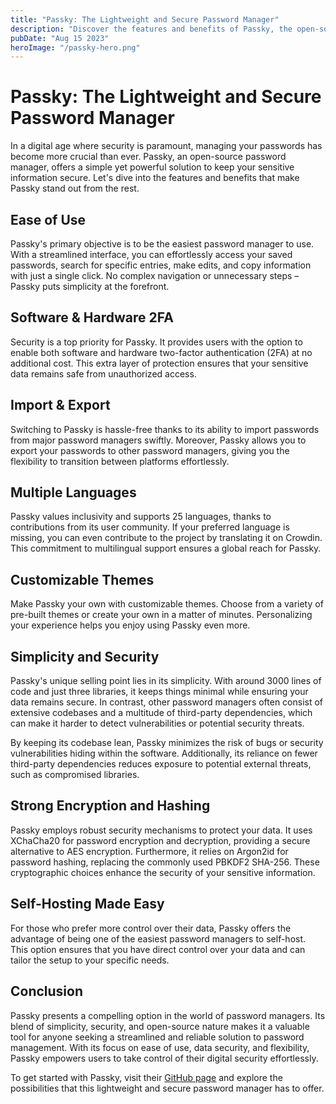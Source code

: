 ```yaml
---
title: "Passky: The Lightweight and Secure Password Manager"
description: "Discover the features and benefits of Passky, the open-source password manager."
pubDate: "Aug 15 2023"
heroImage: "/passky-hero.png"
---
```


# Passky: The Lightweight and Secure Password Manager

In a digital age where security is paramount, managing your passwords has become more crucial than ever. Passky, an open-source password manager, offers a simple yet powerful solution to keep your sensitive information secure. Let's dive into the features and benefits that make Passky stand out from the rest.

## **Ease of Use**

Passky's primary objective is to be the easiest password manager to use. With a streamlined interface, you can effortlessly access your saved passwords, search for specific entries, make edits, and copy information with just a single click. No complex navigation or unnecessary steps – Passky puts simplicity at the forefront.

## **Software & Hardware 2FA**

Security is a top priority for Passky. It provides users with the option to enable both software and hardware two-factor authentication (2FA) at no additional cost. This extra layer of protection ensures that your sensitive data remains safe from unauthorized access.

## **Import & Export**

Switching to Passky is hassle-free thanks to its ability to import passwords from major password managers swiftly. Moreover, Passky allows you to export your passwords to other password managers, giving you the flexibility to transition between platforms effortlessly.

## **Multiple Languages**

Passky values inclusivity and supports 25 languages, thanks to contributions from its user community. If your preferred language is missing, you can even contribute to the project by translating it on Crowdin. This commitment to multilingual support ensures a global reach for Passky.

## **Customizable Themes**

Make Passky your own with customizable themes. Choose from a variety of pre-built themes or create your own in a matter of minutes. Personalizing your experience helps you enjoy using Passky even more.

## **Simplicity and Security**

Passky's unique selling point lies in its simplicity. With around 3000 lines of code and just three libraries, it keeps things minimal while ensuring your data remains secure. In contrast, other password managers often consist of extensive codebases and a multitude of third-party dependencies, which can make it harder to detect vulnerabilities or potential security threats.

By keeping its codebase lean, Passky minimizes the risk of bugs or security vulnerabilities hiding within the software. Additionally, its reliance on fewer third-party dependencies reduces exposure to potential external threats, such as compromised libraries.

## **Strong Encryption and Hashing**

Passky employs robust security mechanisms to protect your data. It uses XChaCha20 for password encryption and decryption, providing a secure alternative to AES encryption. Furthermore, it relies on Argon2id for password hashing, replacing the commonly used PBKDF2 SHA-256. These cryptographic choices enhance the security of your sensitive information.

## **Self-Hosting Made Easy**

For those who prefer more control over their data, Passky offers the advantage of being one of the easiest password managers to self-host. This option ensures that you have direct control over your data and can tailor the setup to your specific needs.

## **Conclusion**

Passky presents a compelling option in the world of password managers. Its blend of simplicity, security, and open-source nature makes it a valuable tool for anyone seeking a streamlined and reliable solution to password management. With its focus on ease of use, data security, and flexibility, Passky empowers users to take control of their digital security effortlessly.

To get started with Passky, visit their [GitHub page](https://github.com/passky/passky) and explore the possibilities that this lightweight and secure password manager has to offer.
